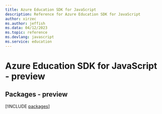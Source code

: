 ```yaml
---
title: Azure Education SDK for JavaScript
description: Reference for Azure Education SDK for JavaScript
author: xirzec
ms.author: jeffish
ms.data: 04/12/2023
ms.topic: reference
ms.devlang: javascript
ms.service: education
---
```

# Azure Education SDK for JavaScript - preview
## Packages - preview
[!INCLUDE [packages](education-index.md)]